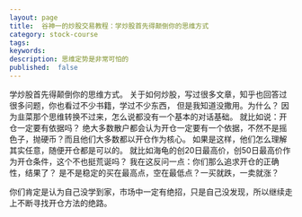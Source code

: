 ```yaml
---
layout: page
title:  谷神一的炒股交易教程：学炒股首先得颠倒你的思维方式
category: stock-course
tags:
keywords:
description: 思维定势是非常可怕的
published:  false
---
```


学炒股首先得颠倒你的思维方式。
关于如何炒股，写过很多文章，知乎也回答过很多问题，你也看过不少书籍，学过不少东西，
但是我知道没撒用。为什么？
因为韭菜那个思维转换不过来，怎么说都没有一个基本的对话基础。
就比如说：开仓一定要有依据吗？
绝大多数散户都会认为开仓一定要有一个依据，不然不是摇色子，抛硬币？而且他们大多数都以开仓作为核心。
如果是这样，他们怎么理解其实任意，随便开仓都是可以的。
就比如海龟的创20日最高价，创50日最高价作为开仓条件，这个不也挺荒诞吗？
我在这反问一点：你们那么追求开仓的正确性，结果了？
是不是稳定的买在最高点，空在最低点？一买就跌，一卖就涨？

你们肯定是认为自己没学到家，市场中一定有绝招，只是自己没发现，所以继续走上不断寻找开仓方法的绝路。























